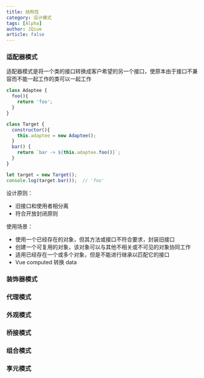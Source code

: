 ```yaml
---
title: 结构性
category: 设计模式
tags: [Alpha]
author: JQiue
article: false
---
```


### 适配器模式

适配器模式是将一个类的接口转换成客户希望的另一个接口，使原本由于接口不兼容而不能一起工作的类可以一起工作

```js
class Adaptee {
  foo(){
    return 'foo';
  }
}

class Target {
  constructor(){
    this.adaptee = new Adaptee();
  }
  bar() {
    return `bar -> ${this.adaptee.foo()}`;
  }
}

let target = new Target();
console.log(target.bar());  // 'foo'
```

设计原则：

+ 旧接口和使用者相分离
+ 符合开放封闭原则

使用场景：

+ 使用一个已经存在的对象，但其方法或接口不符合要求，封装旧接口
+ 创建一个可复用的对象，该对象可以与其他不相关或不可见的对象协同工作
+ 适用已经存在一个或多个对象，但是不能进行继承以匹配它的接口
+ Vue computed 转换 data

### 装饰器模式

### 代理模式

### 外观模式

### 桥接模式

### 组合模式

### 享元模式
